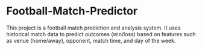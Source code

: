 # Football-Match-Predictor
This project is a football match prediction and analysis system. It uses historical match data to predict outcomes (win/loss) based on features such as venue (home/away), opponent, match time, and day of the week.
